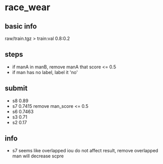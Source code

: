 # race_wear

## basic info
raw/train.tgz > train:val 0.8:0.2

## steps
- if manA in manB, remove manA that score <= 0.5
- if man has no label, label it 'no'


## submit
- s8 0.89
- s7 0.7415 remove man_score <= 0.5
- s6 0.7463 
- s3 0.71
- s2 0.17


## info
- s7 seems like overlapped iou do not affect result, remove overlapped man will decrease scpre


